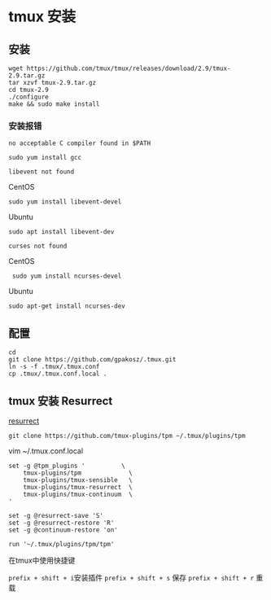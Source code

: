 # tmux 安装

## 安装

```shell
wget https://github.com/tmux/tmux/releases/download/2.9/tmux-2.9.tar.gz
tar xzvf tmux-2.9.tar.gz
cd tmux-2.9
./configure
make && sudo make install
```

### 安装报错

`no acceptable C compiler found in $PATH`

```shell
sudo yum install gcc
```

`libevent not found`

CentOS

```shell
sudo yum install libevent-devel
```

Ubuntu

```shell
sudo apt install libevent-dev
```

`curses not found`

CentOS

```shell
 sudo yum install ncurses-devel
```

Ubuntu
```
sudo apt-get install ncurses-dev
```

## 配置

```shell
cd
git clone https://github.com/gpakosz/.tmux.git
ln -s -f .tmux/.tmux.conf
cp .tmux/.tmux.conf.local .
```

## tmux 安装 Resurrect

[resurrect](https://github.com/tmux-plugins/tmux-resurrect)

```shell
git clone https://github.com/tmux-plugins/tpm ~/.tmux/plugins/tpm
```

vim ~/.tmux.conf.local

```vim
set -g @tpm_plugins '          \
    tmux-plugins/tpm             \
    tmux-plugins/tmux-sensible   \
    tmux-plugins/tmux-resurrect  \
    tmux-plugins/tmux-continuum  \
'

set -g @resurrect-save 'S'
set -g @resurrect-restore 'R'
set -g @continuum-restore 'on'

run '~/.tmux/plugins/tpm/tpm'
```

在tmux中使用快捷键

`prefix + shift + i`安装插件
`prefix + shift + s` 保存
`prefix + shift + r` 重载